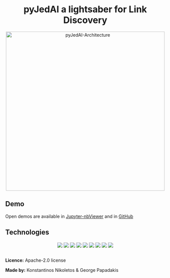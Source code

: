 
<div align="center">
  <h1 size="10">pyJedAI a lightsaber for Link Discovery</h1>
</div>

<div align="center">
<img align="center" src="https://github.com/Nikoletos-K/pyJedAI/blob/main/documentation/pyJedAIarchitecture.png?raw=true" alt="pyJedAI-Architecture" width="500"/>
</div>

## Demo

Open demos are available in [Jupyter-nbViewer](https://nbviewer.org/github/Nikoletos-K/pyJedAI/blob/main/CleanCleanER-AbtBuy.ipynb) and in [GitHub](https://github.com/Nikoletos-K/pyJedAI/blob/main/CleanCleanER-AbtBuy.ipynb)


## Technologies
<div align="center">
<img align="center" src="https://img.shields.io/badge/PyTorch%20-%23EE4C2C.svg?&style=for-the-badge&logo=PyTorch&logoColor=white"/>
<img align="center" src="https://img.shields.io/badge/pandas%20-%23150458.svg?&style=for-the-badge&logo=pandas&logoColor=white"/>
<img align="center" src="https://img.shields.io/badge/numpy%20-%23013243.svg?&style=for-the-badge&logo=numpy&logoColor=white"/>
<img align="center" src="https://img.shields.io/badge/python%20-%2314354C.svg?&style=for-the-badge&logo=python&logoColor=white"/>
<img align="center" src="https://img.shields.io/badge/Jupyter%20-%23F37626.svg?&style=for-the-badge&logo=Jupyter&logoColor=white"/>
<img align="center" src="https://img.shields.io/badge/HuggingFace%20-%23F37626.svg?&style=for-the-badge&logo=HuggingFace&logoColor=white"/>
<img align="center" src="https://img.shields.io/badge/Anaconda-%2344A833.svg?style=for-the-badge&logo=anaconda&logoColor=white"/>
<img align="center" src="(https://img.shields.io/badge/Plotly-%233F4F75.svg?style=for-the-badge&logo=plotly&logoColor=white"/>
<img align="center" src="https://img.shields.io/badge/SciPy-%230C55A5.svg?style=for-the-badge&logo=scipy&logoColor=%white"/>
</div>

<br>

__Licence:__ Apache-2.0 license

__Made by:__ Konstantinos Nikoletos & George Papadakis
